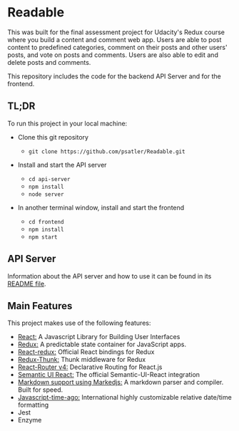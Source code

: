 # Readable 

This was built for the final assessment project for Udacity's Redux course where you build a content and comment web app. Users are able to post content to predefined categories, comment on their posts and other users' posts, and vote on posts and comments. Users are also able to edit and delete posts and comments.

This repository includes the code for the backend API Server and for the frontend.

## TL;DR

To run this project in your local machine:
* Clone this git repository 
    - `git clone https://github.com/psatler/Readable.git`

* Install and start the API server
    - `cd api-server`
    - `npm install`
    - `node server`
* In another terminal window, install and start the frontend 
    - `cd frontend`
    - `npm install`
    - `npm start`

## API Server

Information about the API server and how to use it can be found in its [README file](api-server/README.md).

## Main Features

This project makes use of the following features:

* [React:](https://reactjs.org/) A Javascript Library for Building User Interfaces
* [Redux:](https://redux.js.org/) A predictable state container for JavaScript apps.
* [React-redux:](https://github.com/reduxjs/react-redux) Official React bindings for Redux
* [Redux-Thunk:](https://github.com/reduxjs/redux-thunk) Thunk middleware for Redux
* [React-Router v4:](https://reacttraining.com/react-router/web/guides/basic-components) Declarative Routing for React.js
* [Semantic UI React:](https://react.semantic-ui.com/introduction) The official Semantic-UI-React integration
* [Markdown support using Markedjs:](https://github.com/markedjs/marked) A markdown parser and compiler. Built for speed.
* [Javascript-time-ago:](https://github.com/catamphetamine/javascript-time-ago) International highly customizable relative date/time formatting
* Jest
* Enzyme


